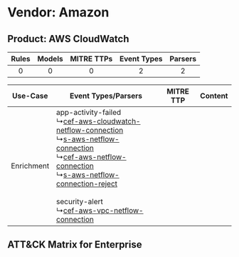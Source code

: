Vendor: Amazon
==============
Product: AWS CloudWatch
-----------------------
| Rules | Models | MITRE TTPs | Event Types | Parsers |
|:-----:|:------:|:----------:|:-----------:|:-------:|
|   0   |   0    |     0      |      2      |    2    |

|  Use-Case  | Event Types/Parsers    | MITRE TTP | Content    |
|:----------:| ---- | --------- | ---- |
| Enrichment |  app-activity-failed<br> ↳[cef-aws-cloudwatch-netflow-connection](Ps/pC_cefawscloudwatchnetflowconnection.md)<br> ↳[s-aws-netflow-connection](Ps/pC_sawsnetflowconnection.md)<br> ↳[cef-aws-netflow-connection](Ps/pC_cefawsnetflowconnection.md)<br> ↳[s-aws-netflow-connection-reject](Ps/pC_sawsnetflowconnectionreject.md)<br><br> security-alert<br> ↳[cef-aws-vpc-netflow-connection](Ps/pC_cefawsvpcnetflowconnection.md)<br> |    | [](RM/r_m_amazon_aws_cloudwatch_Enrichment.md) |

ATT&CK Matrix for Enterprise
----------------------------
